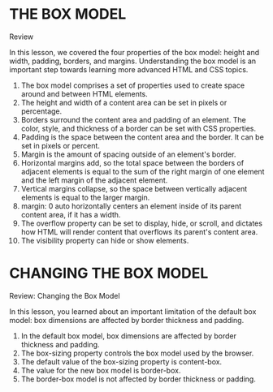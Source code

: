 # THE BOX MODEL
Review

In this lesson, we covered the four properties of the box model: height and width, padding, borders, and margins. Understanding the box model is an important step towards learning more advanced HTML and CSS topics.

1. The box model comprises a set of properties used to create space around and between HTML elements.
2. The height and width of a content area can be set in pixels or percentage.
3. Borders surround the content area and padding of an element. The color, style, and thickness of a border can be set with CSS properties.
4. Padding is the space between the content area and the border. It can be set in pixels or percent.
5. Margin is the amount of spacing outside of an element's border.
6. Horizontal margins add, so the total space between the borders of adjacent elements is equal to the sum of the right margin of one element and the left margin of the adjacent element.
7. Vertical margins collapse, so the space between vertically adjacent elements is equal to the larger margin.
8. margin: 0 auto horizontally centers an element inside of its parent content area, if it has a width.
9. The overflow property can be set to display, hide, or scroll, and dictates how HTML will render content that overflows its parent's content area.
10. The visibility property can hide or show elements.

# CHANGING THE BOX MODEL
Review: Changing the Box Model

In this lesson, you learned about an important limitation of the default box model: box dimensions are affected by border thickness and padding.

1. In the default box model, box dimensions are affected by border thickness and padding.
2. The box-sizing property controls the box model used by the browser.
3. The default value of the box-sizing property is content-box.
4. The value for the new box model is border-box.
5. The border-box model is not affected by border thickness or padding.
